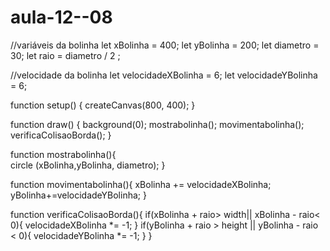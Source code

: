 # aula-12--08
//variáveis da bolinha
let xBolinha = 400;
let yBolinha = 200;
let diametro = 30;
let raio = diametro / 2 ;

//velocidade da bolinha
let velocidadeXBolinha = 6;
let velocidadeYBolinha = 6;

function setup() {
  createCanvas(800, 400);
}

function draw() {
 background(0);
  mostrabolinha();
  movimentabolinha(); 
  verificaColisaoBorda();
}             
   
function mostrabolinha(){         
circle (xBolinha,yBolinha, diametro);
}

function movimentabolinha(){
  xBolinha += velocidadeXBolinha;
  yBolinha+=velocidadeYBolinha;
}


 function verificaColisaoBorda(){
  if(xBolinha + raio> width||
    xBolinha - raio< 0){
    velocidadeXBolinha *= -1;
  }
  if(yBolinha + raio > height ||
     yBolinha - raio < 0){
    velocidadeYBolinha *= -1;
  }
 }
  
  
  
